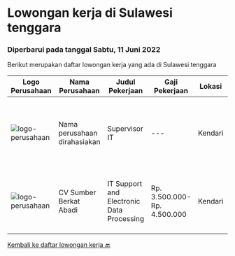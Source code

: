 
  # Lowongan kerja di Sulawesi tenggara

  ### Diperbarui pada tanggal Sabtu, 11 Juni 2022

  Berikut merupakan daftar lowongan kerja yang ada di Sulawesi tenggara

  |Logo Perusahaan | Nama Perusahaan | Judul Pekerjaan | Gaji Pekerjaan | Lokasi | Deskripsi | Tanggal diunggah | Pranala |
  | -------------- | --------------- | --------------- | --------- | --------- | -------------- | ------- | ----------- |
  |![logo-perusahaan](https://i.ibb.co/sqvTCh9/112815900-stock-vector-no-image-available-icon-flat-vector.webp)|Nama perusahaan dirahasiakan|Supervisor IT|---|Kendari|JENJANG : Strata 1 (S1)JURUSAN : Diutamakan Teknik InformatikaPENGALAMAN KERJA DIBIDANG IT	: Min. 1 TahunSkill Wajib :• Menguasai Sistem Jaringan --...|Jumat, 10 Juni 2022|https://www.jobstreet.co.id/id/job/supervisor-it-3914866?token=0~7d504c6d-bb1e-4e1d-afe0-e26cb664779f&sectionRank=1&jobId=jobstreet-id-job-3914866|
|![logo-perusahaan](https://image-service-cdn.seek.com.au/c083f7cd6d2815045d26ceabda352fc0f89ed765/ee4dce1061f3f616224767ad58cb2fc751b8d2dc)|CV Sumber Berkat Abadi|IT Support and Electronic Data Processing|Rp. 3.500.000-Rp. 4.500.000|Kendari|Kami membutuhkan Staff IT dan EDP Support dengan Joblist sebagai berikut: Memiliki Skill untuk melakukan Troubleshooting dan maintenance terhadap,...|Jumat, 03 Juni 2022|https://www.jobstreet.co.id/id/job/it-support-and-electronic-data-processing-3896444?token=0~7d504c6d-bb1e-4e1d-afe0-e26cb664779f&sectionRank=2&jobId=jobstreet-id-job-3896444|


  [Kembali ke daftar lowongan kerja 🔙](../README.md#daftar-lowongan-kerja)
  